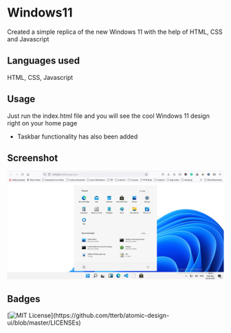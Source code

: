 # Windows11
Created a simple replica of the new Windows 11 with the help of HTML, CSS and Javascript

## Languages used

HTML, CSS, Javascript

## Usage
Just run the index.html file and you will see the cool Windows 11 design right on your home page

- Taskbar functionality has also been added

## Screenshot
![Windows-11](https://github.com/jatinkumar027/Windows-11/blob/main/Screenshot.png?raw=true)

## Badges

[![MIT License](https://img.shields.io/apm/l/atomic-design-ui.svg?)](https://github.com/tterb/atomic-design-ui/blob/master/LICENSEs)
